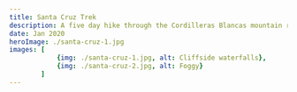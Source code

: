 ```yaml
---
title: Santa Cruz Trek
description: A five day hike through the Cordilleras Blancas mountain range, in Huaraz, Peru.
date: Jan 2020
heroImage: ./santa-cruz-1.jpg
images: [
            {img: ./santa-cruz-1.jpg, alt: Cliffside waterfalls},
            {img: ./santa-cruz-2.jpg, alt: Foggy}
        ]
---
```


